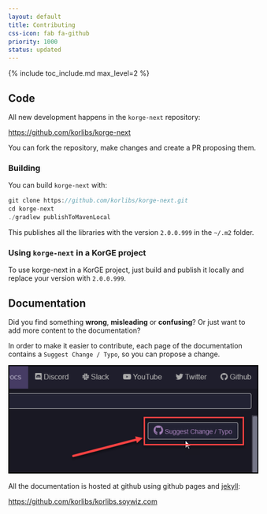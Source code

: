 ```yaml
---
layout: default
title: Contributing
css-icon: fab fa-github
priority: 1000
status: updated
---
```


{% include toc_include.md max_level=2 %}

## Code

All new development happens in the `korge-next` repository:

<https://github.com/korlibs/korge-next>

You can fork the repository, make changes and create a PR proposing them.

### Building

You can build `korge-next` with:

```kotlin
git clone https://github.com/korlibs/korge-next.git
cd korge-next
./gradlew publishToMavenLocal
```

This publishes all the libraries with the version `2.0.0.999` in the `~/.m2` folder.

### Using `korge-next` in a KorGE project

To use korge-next in a KorGE project, just build and publish it locally and replace your version with `2.0.0.999`.

## Documentation

Did you find something **wrong**, **misleading** or **confusing**? Or just want to add more content to the documentation?

In order to make it easier to contribute, each page of the documentation contains a `Suggest Change / Typo`,
so you can propose a change.

<img src="/contributing/suggest_change.png" style="border: 2px solid black;" />

All the documentation is hosted at github using github pages and [jekyll](https://jekyllrb.com/):

<https://github.com/korlibs/korlibs.soywiz.com>

